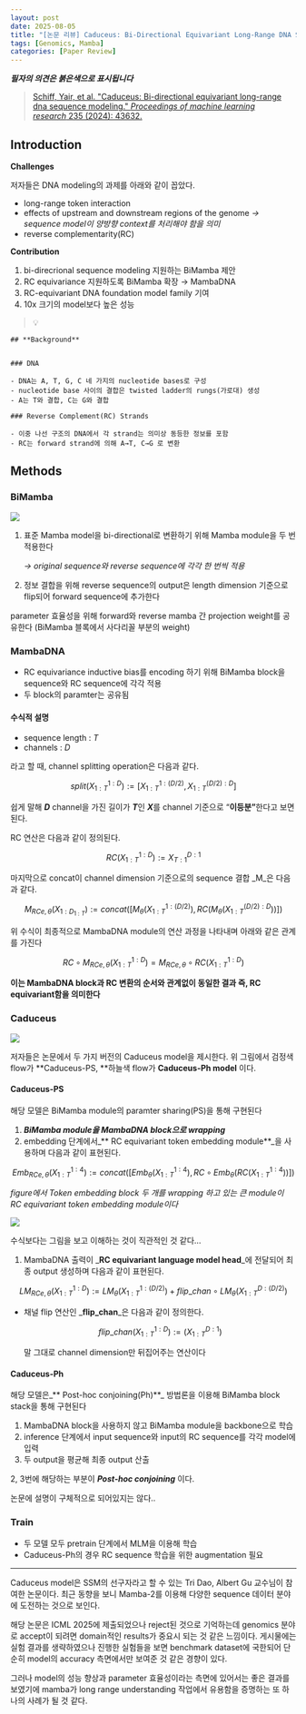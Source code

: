```yaml
---
layout: post
date: 2025-08-05
title: "[논문 리뷰] Caduceus: Bi-Directional Equivariant Long-Range DNA Sequence Modeling"
tags: [Genomics, Mamba]
categories: [Paper Review]
---
```


<span class="notion-red">_**필자의 의견은 붉은색으로 표시됩니다**_</span>


> [Schiff, Yair, et al. "Caduceus: Bi-directional equivariant long-range dna sequence modeling." ](https://pmc.ncbi.nlm.nih.gov/articles/PMC12189541/)[_Proceedings of machine learning research_](https://pmc.ncbi.nlm.nih.gov/articles/PMC12189541/)[ 235 (2024): 43632.](https://pmc.ncbi.nlm.nih.gov/articles/PMC12189541/)



## Introduction


**Challenges**


저자들은 DNA modeling의 과제를 아래와 같이 꼽았다.

- long-range token interaction
- effects of upstream and downstream regions of the genome 
_→ sequence model이 양방향 context를 처리해야 함을 의미_
- reverse complementarity(RC)

**Contribution**

1. bi-direcrional sequence modeling 지원하는 BiMamba 제안
1. RC equivariance 지원하도록 BiMamba 확장 → MambaDNA
1. RC-equivariant DNA foundation model family 기여
1. 10x 크기의 model보다 높은 성능

> 💡 


	## **Background**


	### DNA

	- DNA는 A, T, G, C 네 가지의 nucleotide bases로 구성
	- nucleotide base 사이의 결합은 twisted ladder의 rungs(가로대) 생성
	- A는 T와 결합, C는 G와 결합

	### Reverse Complement(RC) Strands

	- 이중 나선 구조의 DNA에서 각 strand는 의미상 동등한 정보를 포함
	- RC는 forward strand에 의해 A→T, C→G 로 변환


## Methods



### BiMamba


![](https://prod-files-secure.s3.us-west-2.amazonaws.com/542b861c-36a8-4051-84e5-8804b6728dba/2c247d59-7815-4980-99f0-8f0d21f445a7/image.png?X-Amz-Algorithm=AWS4-HMAC-SHA256&X-Amz-Content-Sha256=UNSIGNED-PAYLOAD&X-Amz-Credential=ASIAZI2LB466X2YH26WO%2F20251003%2Fus-west-2%2Fs3%2Faws4_request&X-Amz-Date=20251003T180114Z&X-Amz-Expires=3600&X-Amz-Security-Token=IQoJb3JpZ2luX2VjELL%2F%2F%2F%2F%2F%2F%2F%2F%2F%2FwEaCXVzLXdlc3QtMiJHMEUCIEYH5jDd%2F7LQmP5Al2cTWoExhSUS5Nl8wFWwMXzT%2FjpYAiEAglFLVCbi0%2B2ANVGczGwrDEp%2FcQFCJjFoUy8oI%2FSKeu0q%2FwMISxAAGgw2Mzc0MjMxODM4MDUiDGacbTyg66e9%2BKzkoCrcA7IuujBKMI3GhdPN0%2FP556whaPkvZpFKd4Xxv3TZKyXKDl%2FlnWufrZdVHUyKk3D%2FK%2BaCQ%2FGqYvti9DWSC1%2FPzo3Y3oibcZtP26oeMEbS8QWuZClX01mSqyVrXBRwYI1A8st3o4hT9pSHnwjPZi9%2FYbVAVG7VizuamK0yo6aBSnh2q%2FqQmgnlxWKlFSfdSIagMIPHpUgrvRLy7AqCGUrjaO22oT5brtRMd53Yr1KWdZOtHbb3%2Fbp7AIkjiM98gnAu71ELxSHfP2zJ4w5MfqbyKOiVO%2BbqE%2FeQ2Mrkur9GFPY003Qgmir1Frpysh%2BFozBCeHaNSudBiSWqypoXokFt3gyeZmsxXc9ugwMyB5yt%2FXLBWTSo4q3BKdf%2FRp4hyBG9yAGVlmxcJ5tI%2FXUKw8CYh3nW2t3oPGL9MsrS6XahqUCJ9cQP32mPrAHouxqGlNeoVpKouTHdfCVYx0N5nphfyz5zBNFDm9fDbX0CEE3fGDesR%2F%2FbyX3mssYstGGRPLVarRjCi%2FiKNoJW06%2F2qSE1DBEY3KJZ2PcX0qhb7luGqESc8pnBDCWbOw0MXC%2F2KFbaPlAbjM%2BeHovG%2BF6lMjx0jnRHH%2FHvHqegcqKVJdBsuDX2V%2FwB%2Bad%2BVw%2BemTC0MLKXgMcGOqUBVyPocvwNRtQn%2B1hYbgu21mWuDtDShRi3eJ%2FnTCsABmI3nABXtn2H44i2VXc%2BeETRNvej3uABl9WUfh6QMe9jKnXEbJvxBHN3Cj9r6dkLGtP4Xe3zp0nx7EtM8Wfgm2FhYdpySMoErnZIPv1AoOMneMgI0PSKbJ2i9lJhrTG%2Bh0xX16JNogdazNdU7cnLmyNTBpWfcZb8blvcG9ClaPnfeMPzFcls&X-Amz-Signature=38a8904c2d9beb91f717730c1bfcbbc46b229216a471238e67ae241de471e105&X-Amz-SignedHeaders=host&x-amz-checksum-mode=ENABLED&x-id=GetObject)

1. 표준 Mamba model을 bi-directional로 변환하기 위해 Mamba module을 두 번 적용한다

	_→ original sequence와 reverse sequence에 각각 한 번씩 적용_

1. 정보 결합을 위해 reverse sequence의 output은 length dimension 기준으로 flip되어 forward sequence에 추가한다

parameter 효율성을 위해 forward와 reverse mamba 간 projection weight를 공유한다 (BiMamba 블록에서 사다리꼴 부분의 weight)



### MambaDNA

- RC equivariance inductive bias를 encoding 하기 위해 BiMamba block을 sequence와 RC sequence에 각각 적용
- 두 block의 paramter는 공유됨


#### 수식적 설명

- sequence length : _T_
- channels : _D_

라고 할 때,  channel splitting operation은 다음과 같다.


$$
split(X^{1:D}_{1:T}):=[X^{1:(D/2)}_{1:T},X^{(D/2):D}_{1:T}]
$$


<span class="notion-red">쉽게 말해 </span><span class="notion-red">_**D**_</span><span class="notion-red"> channel을 가진 길이가 </span><span class="notion-red">_**T**_</span><span class="notion-red">인 </span><span class="notion-red">_**X**_</span><span class="notion-red">를 channel 기준으로 “</span><span class="notion-red">**이등분”**</span><span class="notion-red">한다고 보면 된다.</span>


RC 연산은 다음과 같이 정의된다.


$$
RC(X^{1:D}_{1:T}):=X^{D:1}_{T:1}
$$


마지막으로 concat이 channel dimension 기준으로의 sequence 결합 _M_은 다음과 같다.


$$
M_{RCe,\theta}(X_{1:D_{1:T}}):=concat([M_{\theta}(X^{1:(D/2)}_{1:T}),RC(M_{\theta}(X^{(D/2):D}_{1:T}))])
$$


위 수식이 최종적으로 MambaDNA module의 연산 과정을 나타내며 아래와 같은 관계를 가진다


$$
RC\circ M_{RCe,\theta}(X^{1:D}_{1:T}) = M_{RCe,\theta} \circ RC(X^{1:D}_{1:T})
$$


**이는 MambaDNA block과 RC 변환의 순서와 관계없이 동일한 결과 즉, RC equivariant함을 의미한다**



### Caduceus


![](https://prod-files-secure.s3.us-west-2.amazonaws.com/542b861c-36a8-4051-84e5-8804b6728dba/f94a60d7-8145-473b-aef9-7c68d3ec604a/image.png?X-Amz-Algorithm=AWS4-HMAC-SHA256&X-Amz-Content-Sha256=UNSIGNED-PAYLOAD&X-Amz-Credential=ASIAZI2LB466X2YH26WO%2F20251003%2Fus-west-2%2Fs3%2Faws4_request&X-Amz-Date=20251003T180114Z&X-Amz-Expires=3600&X-Amz-Security-Token=IQoJb3JpZ2luX2VjELL%2F%2F%2F%2F%2F%2F%2F%2F%2F%2FwEaCXVzLXdlc3QtMiJHMEUCIEYH5jDd%2F7LQmP5Al2cTWoExhSUS5Nl8wFWwMXzT%2FjpYAiEAglFLVCbi0%2B2ANVGczGwrDEp%2FcQFCJjFoUy8oI%2FSKeu0q%2FwMISxAAGgw2Mzc0MjMxODM4MDUiDGacbTyg66e9%2BKzkoCrcA7IuujBKMI3GhdPN0%2FP556whaPkvZpFKd4Xxv3TZKyXKDl%2FlnWufrZdVHUyKk3D%2FK%2BaCQ%2FGqYvti9DWSC1%2FPzo3Y3oibcZtP26oeMEbS8QWuZClX01mSqyVrXBRwYI1A8st3o4hT9pSHnwjPZi9%2FYbVAVG7VizuamK0yo6aBSnh2q%2FqQmgnlxWKlFSfdSIagMIPHpUgrvRLy7AqCGUrjaO22oT5brtRMd53Yr1KWdZOtHbb3%2Fbp7AIkjiM98gnAu71ELxSHfP2zJ4w5MfqbyKOiVO%2BbqE%2FeQ2Mrkur9GFPY003Qgmir1Frpysh%2BFozBCeHaNSudBiSWqypoXokFt3gyeZmsxXc9ugwMyB5yt%2FXLBWTSo4q3BKdf%2FRp4hyBG9yAGVlmxcJ5tI%2FXUKw8CYh3nW2t3oPGL9MsrS6XahqUCJ9cQP32mPrAHouxqGlNeoVpKouTHdfCVYx0N5nphfyz5zBNFDm9fDbX0CEE3fGDesR%2F%2FbyX3mssYstGGRPLVarRjCi%2FiKNoJW06%2F2qSE1DBEY3KJZ2PcX0qhb7luGqESc8pnBDCWbOw0MXC%2F2KFbaPlAbjM%2BeHovG%2BF6lMjx0jnRHH%2FHvHqegcqKVJdBsuDX2V%2FwB%2Bad%2BVw%2BemTC0MLKXgMcGOqUBVyPocvwNRtQn%2B1hYbgu21mWuDtDShRi3eJ%2FnTCsABmI3nABXtn2H44i2VXc%2BeETRNvej3uABl9WUfh6QMe9jKnXEbJvxBHN3Cj9r6dkLGtP4Xe3zp0nx7EtM8Wfgm2FhYdpySMoErnZIPv1AoOMneMgI0PSKbJ2i9lJhrTG%2Bh0xX16JNogdazNdU7cnLmyNTBpWfcZb8blvcG9ClaPnfeMPzFcls&X-Amz-Signature=115ea1b5997295b23367761dd593f3d09d72758dc8bede919ae4596c2304bd66&X-Amz-SignedHeaders=host&x-amz-checksum-mode=ENABLED&x-id=GetObject)


저자들은 논문에서 두 가지 버전의 Caduceus model을 제시한다. 위 그림에서 검정색 flow가 **Caduceus-PS, **하늘색 flow가 **Caduceus-Ph model** 이다.



#### Caduceus-PS


해당 모델은 BiMamba module의 paramter sharing(PS)을 통해 구현된다

1. _**BiMamba module을 MambaDNA block으로 wrapping**_
1. embedding 단계에서_** RC equivariant token embedding module**_을 사용하며 다음과 같이 표현된다.

$$
Emb_{RCe,\theta}(X^{1:4}_{1:T}):=concat([Emb_{\theta}(X^{1:4}_{1:T}),RC \circ Emb_{\theta}(RC(X^{1:4}_{1:T}))])
$$


_figure에서 Token embedding block 두 개를 wrapping 하고 있는 큰 module이 RC equivariant token embedding module이다_


![](https://prod-files-secure.s3.us-west-2.amazonaws.com/542b861c-36a8-4051-84e5-8804b6728dba/b175e4da-71eb-4e91-8c23-a06dabe673c9/image.png?X-Amz-Algorithm=AWS4-HMAC-SHA256&X-Amz-Content-Sha256=UNSIGNED-PAYLOAD&X-Amz-Credential=ASIAZI2LB466X2YH26WO%2F20251003%2Fus-west-2%2Fs3%2Faws4_request&X-Amz-Date=20251003T180114Z&X-Amz-Expires=3600&X-Amz-Security-Token=IQoJb3JpZ2luX2VjELL%2F%2F%2F%2F%2F%2F%2F%2F%2F%2FwEaCXVzLXdlc3QtMiJHMEUCIEYH5jDd%2F7LQmP5Al2cTWoExhSUS5Nl8wFWwMXzT%2FjpYAiEAglFLVCbi0%2B2ANVGczGwrDEp%2FcQFCJjFoUy8oI%2FSKeu0q%2FwMISxAAGgw2Mzc0MjMxODM4MDUiDGacbTyg66e9%2BKzkoCrcA7IuujBKMI3GhdPN0%2FP556whaPkvZpFKd4Xxv3TZKyXKDl%2FlnWufrZdVHUyKk3D%2FK%2BaCQ%2FGqYvti9DWSC1%2FPzo3Y3oibcZtP26oeMEbS8QWuZClX01mSqyVrXBRwYI1A8st3o4hT9pSHnwjPZi9%2FYbVAVG7VizuamK0yo6aBSnh2q%2FqQmgnlxWKlFSfdSIagMIPHpUgrvRLy7AqCGUrjaO22oT5brtRMd53Yr1KWdZOtHbb3%2Fbp7AIkjiM98gnAu71ELxSHfP2zJ4w5MfqbyKOiVO%2BbqE%2FeQ2Mrkur9GFPY003Qgmir1Frpysh%2BFozBCeHaNSudBiSWqypoXokFt3gyeZmsxXc9ugwMyB5yt%2FXLBWTSo4q3BKdf%2FRp4hyBG9yAGVlmxcJ5tI%2FXUKw8CYh3nW2t3oPGL9MsrS6XahqUCJ9cQP32mPrAHouxqGlNeoVpKouTHdfCVYx0N5nphfyz5zBNFDm9fDbX0CEE3fGDesR%2F%2FbyX3mssYstGGRPLVarRjCi%2FiKNoJW06%2F2qSE1DBEY3KJZ2PcX0qhb7luGqESc8pnBDCWbOw0MXC%2F2KFbaPlAbjM%2BeHovG%2BF6lMjx0jnRHH%2FHvHqegcqKVJdBsuDX2V%2FwB%2Bad%2BVw%2BemTC0MLKXgMcGOqUBVyPocvwNRtQn%2B1hYbgu21mWuDtDShRi3eJ%2FnTCsABmI3nABXtn2H44i2VXc%2BeETRNvej3uABl9WUfh6QMe9jKnXEbJvxBHN3Cj9r6dkLGtP4Xe3zp0nx7EtM8Wfgm2FhYdpySMoErnZIPv1AoOMneMgI0PSKbJ2i9lJhrTG%2Bh0xX16JNogdazNdU7cnLmyNTBpWfcZb8blvcG9ClaPnfeMPzFcls&X-Amz-Signature=7dcc4184e7ed5d74455ce1d8d2941c7923ce911829cc54d60390840aaa4e2809&X-Amz-SignedHeaders=host&x-amz-checksum-mode=ENABLED&x-id=GetObject)


<span class="notion-red">수식보다는 그림을 보고 이해하는 것이 직관적인 것 같다…</span>

1. MambaDNA 출력이 _**RC equivariant language model head**_에 전달되어 최종 output 생성하며 다음과 같이 표현된다.

$$
LM_{RCe,\theta}(X^{1:D}_{1:T}):= LM_{\theta}(X^{1:(D/2)}_{1:T})+flip\_chan\circ LM_{\theta}(X^{D:(D/2)}_{1:T})
$$

- 채널 flip 연산인 _**flip\_chan**_은 다음과 같이 정의한다.

	$$
	flip\_chan(X^{1:D}_{1:T}):=(X^{D:1}_{1:T})
	$$


	말 그대로 channel dimension만 뒤집어주는 연산이다



#### Caduceus-Ph


해당 모델은_** Post-hoc conjoining(Ph)**_ 방법론을 이용해 BiMamba block stack을 통해 구현된다

1. MambaDNA block을 사용하지 않고 BiMamba module을 backbone으로 학습
1. inference 단계에서 input sequence와 input의 RC sequence를 각각 model에 입력
1. 두 output을 평균해 최종 output 산출

2, 3번에 해당하는 부분이 _**Post-hoc conjoining**_ 이다.


<span class="notion-red">논문에 설명이 구체적으로 되어있지는 않다..</span>



### Train

- 두 모델 모두 pretrain 단계에서 MLM을 이용해 학습
- Caduceus-Ph의 경우 RC sequence 학습을 위한 augmentation 필요

---


<span class="notion-red">Caduceus model은 SSM의 선구자라고 할 수 있는 Tri Dao, Albert Gu 교수님이 참여한 논문이다. 최근 동향을 보니 Mamba-2를 이용해 다양한 sequence 데이터 분야에 도전하는 것으로 보인다.</span>


<span class="notion-red">해당 논문은 ICML 2025에 제출되었으나 reject된 것으로 기억하는데 genomics 분야로 accept이 되려면 domain적인 results가 중요시 되는 것 같은 느낌이다. 게시물에는 실험 결과를 생략하였으나 진행한 실험들을 보면 benchmark dataset에 국한되어 단순히 model의 accuracy 측면에서만 보여준 것 같은 경향이 있다.</span>


<span class="notion-red">그러나 model의 성능 향상과 parameter 효율성이라는 측면에 있어서는 좋은 결과를 보였기에 mamba가 long range understanding 작업에서 유용함을 증명하는 또 하나의 사례가 될 것 같다.</span>

